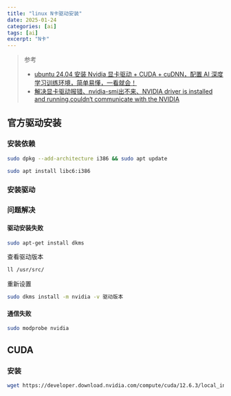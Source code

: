 ```yaml
---
title: "linux N卡驱动安装"
date: 2025-01-24
categories: [ai]
tags: [ai]
excerpt: "N卡"
---
```


> 参考
> 
> - [ubuntu 24.04 安装 Nvidia 显卡驱动 + CUDA + cuDNN，配置 AI 深度学习训练环境，简单易懂，一看就会！](https://blog.csdn.net/u010912615/article/details/141195878#:~:text=ubuntu%2024.04%20%E5%AE%89%E8%A3%85%20Nvidia%20%E6%98%BE%E5%8D%A1%E9%A9%B1%E5%8A%A8%20%2B%20CUDA%20%2B,%E4%B8%8B%E8%BD%BD%E6%9C%80%E6%96%B0%E7%89%88%E9%A9%B1%E5%8A%A8%20%E5%AE%89%E8%A3%85%E7%BC%96%E8%AF%91%E7%8E%AF%E5%A2%83%20sudo%20apt%20install%20gcc%20make%20%E8%BF%90%E8%A1%8C%E5%AE%89%E8%A3%85%E7%A8%8B%E5%BA%8F)
> - [解决显卡驱动报错、nvidia-smi出不来、NVIDIA driver is installed and running.couldn‘t communicate with the NVIDIA](https://blog.csdn.net/qq_55957975/article/details/121029606)

## 官方驱动安装

### 安装依赖

```sh
sudo dpkg --add-architecture i386 && sudo apt update

sudo apt install libc6:i386
```

### 安装驱动


### 问题解决

#### 驱动安装失败

```sh
sudo apt-get install dkms
```

查看驱动版本

```sh
ll /usr/src/ 
```

重新设置

```sh
sudo dkms install -m nvidia -v 驱动版本
```

#### 通信失败

```sh
sudo modprobe nvidia 
```

## CUDA

### 安装

```sh
wget https://developer.download.nvidia.com/compute/cuda/12.6.3/local_installers/cuda_12.6.3_560.35.05_linux.run
```